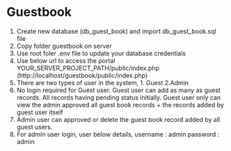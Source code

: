 # Guestbook

1. Create new database (db_guest_book) and import db_guest_book.sql file
2. Copy folder guestbook on server
3. Use root foler .env file to update your database credentials
4. Use below url to access the portal
	YOUR_SERVER_PROJECT_PATH/public/index.php (http://localhost/guestbook/public/index.php)
5. There are two types of user in the system, 1. Guest 2.Admin
6. No login required for Guest user. Guest user can add as many as guest records. All records having pending status initially. Guest user only can view the admin approved all guest book records + the records added by guest user itself
6. Admin user can approved or delete the guest book record added by all guest users.
7. For admin user login, user below details,
	username : admin
	password : admin